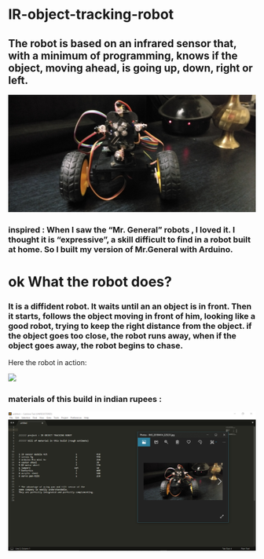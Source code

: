 # IR-object-tracking-robot
## The robot is based on an infrared sensor that, with a minimum of programming, knows if the object, moving ahead, is going up, down, right or left.


![](images/IMG_20190414_225231.jpg)


### inspired : When I saw the “Mr. General” robots , I loved it. I thought it is “expressive”, a skill difficult to find in a robot built at home. So I built my version of  Mr.General with Arduino.



# ok What the robot does? 

### It is a diffident robot. It waits until an an object is in front. Then it starts, follows the object moving in front of him, looking like a good robot, trying to keep the right distance from the object. if the object goes too close, the robot runs away, when if the object goes away, the robot begins to chase.
Here the robot in action:

![](images/ezgif.com-gif-maker.gif)


### materials of this build in indian rupees :

![link](https://github.com/bharath5673/IR-object-tracking-robot/blob/master/images/Screenshot%20(144).png)
